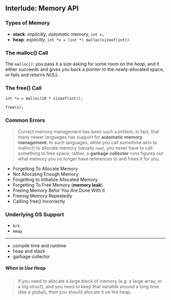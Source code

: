 ## Interlude: Memory API

### Types of Memory

* **stack**: *implicitly*, *automatic* memory, `int x;`
* **heap**: *explicitly*, `int *x = (int *) malloc(sizeof(int))`

### The malloc() Call

The `malloc()`: you pass it a size asking for some room on the *heap*, and it either succeeds and gives you back a *pointer* to the newly-allocated space, or fails and returns *NULL*.

### The free() Call

```
int *x = malloc(10 * sizeof(int));

free(x);
```

### Common Errors

> Correct memory management has been such a prblem, in fact, that many newer languages has support for **automatic memory management**. In such languages, while you call somethine akin to malloc() to allocate memory (usually `new`), you never have to call something to free space; rather, a **garbage collector** runs figures out what memory you no longer have references to and frees it for you.

* Forgetting To Allocate Memory
* Not Allocating Enough Memory
* Forgetting to Initialize Allocated Memory
* Forgetting To Free Memory (**memory leak**)
* Freeing Memory Befor You Are Done With It
* Freeing Memory Repeatedly
* Calliing free() Incorrectly

### Underlying OS Support
* `brk`
* `mmap`



---

* compile time and runtime
* heap and stack
* garbage collector

##### When to Use Heap

> If you need to allocate a large block of memory (e.g. a large array, or a big struct), and you need to keep that variable around a long time (like a global), then you should allocate it on the heap.